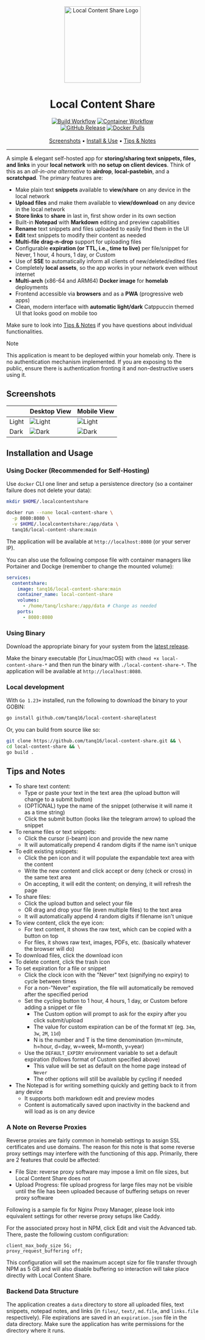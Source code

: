 <div align="center">
  <img src="assets/logo.png" alt="Local Content Share Logo" width="200">
  <h1>Local Content Share</h1>

  <a href="https://github.com/tanq16/local-content-share/actions/workflows/binary-build.yml"><img alt="Build Workflow" src="https://github.com/tanq16/local-content-share/actions/workflows/binary-build.yml/badge.svg"></a>&nbsp;<a href="https://github.com/tanq16/local-content-share/actions/workflows/docker-publish.yml"><img alt="Container Workflow" src="https://github.com/tanq16/local-content-share/actions/workflows/docker-publish.yml/badge.svg"></a><br>
  <a href="https://github.com/Tanq16/local-content-share/releases"><img alt="GitHub Release" src="https://img.shields.io/github/v/release/tanq16/local-content-share"></a>&nbsp;<a href="https://hub.docker.com/r/tanq16/local-content-share"><img alt="Docker Pulls" src="https://img.shields.io/docker/pulls/tanq16/local-content-share"></a><br><br>
  <a href="#screenshots">Screenshots</a> &bull; <a href="#installation-and-usage">Install & Use</a> &bull; <a href="#tips-and-notes">Tips & Notes</a>
</div>

---

A simple & elegant self-hosted app for **storing/sharing text snippets, files, and links** in your **local network** with **no setup on client devices**. Think of this as an *all-in-one alternative* to **airdrop**, **local-pastebin**, and a **scratchpad**. The primary features are:

- Make plain text **snippets** available to **view/share** on any device in the local network
- **Upload files** and make them available to **view/download** on any device in the local network
- **Store links** to **share** in last in, first show order in its own section
- Built-in **Notepad** with **Markdown** editing and preview capabilities
- **Rename** text snippets and files uploaded to easily find them in the UI
- **Edit** text snippets to modify their content as needed
- **Multi-file** **drag-n-drop** support for uploading files
- Configurable **expiration (or TTL, i.e., time to live)** per file/snippet for Never, 1 hour, 4 hours, 1 day, or Custom
- Use of **SSE** to automatically inform all clients of new/deleted/edited files
- Completely **local assets**, so the app works in your network even without internet
- **Multi-arch** (x86-64 and ARM64) **Docker image** for **homelab** deployments
- Frontend accessible via **browsers** and as a **PWA** (progressive web apps)
- Clean, modern interface with **automatic light/dark** Catppuccin themed UI that looks good on mobile too

Make sure to look into [Tips & Notes](#tips-and-notes) if you have questions about individual functionalities.

> [!NOTE]
> This application is meant to be deployed within your homelab only. There is no authentication mechanism implemented. If you are exposing to the public, ensure there is authentication fronting it and non-destructive users using it.

## Screenshots

| | Desktop View | Mobile View |
| --- | --- | --- |
| Light | <img src="assets/dlight.png" alt="Light"> | <img src="assets/mlight.png" alt="Light"> |
| Dark | <img src="assets/ddark.png" alt="Dark"> | <img src="assets/mdark.png" alt="Dark"> |

## Installation and Usage

### Using Docker (Recommended for Self-Hosting)

Use `docker` CLI one liner and setup a persistence directory (so a container failure does not delete your data):

```bash
mkdir $HOME/.localcontentshare
```
```bash
docker run --name local-content-share \
  -p 8080:8080 \
  -v $HOME/.localcontentshare:/app/data \
  tanq16/local-content-share:main
```

The application will be available at `http://localhost:8080` (or your server IP).

You can also use the following compose file with container managers like Portainer and Dockge (remember to change the mounted volume):

```yaml
services:
  contentshare:
    image: tanq16/local-content-share:main
    container_name: local-content-share
    volumes:
      - /home/tanq/lcshare:/app/data # Change as needed
    ports:
      - 8080:8080
```

### Using Binary

Download the appropriate binary for your system from the [latest release](https://github.com/tanq16/local-content-share/releases/latest).

Make the binary executable (for Linux/macOS) with `chmod +x local-content-share-*` and then run the binary with `./local-content-share-*`. The application will be available at `http://localhost:8080`.

### Local development

With `Go 1.23+` installed, run the following to download the binary to your GOBIN:

```bash
go install github.com/tanq16/local-content-share@latest
```

Or, you can build from source like so:

```bash
git clone https://github.com/tanq16/local-content-share.git && \
cd local-content-share && \
go build .
```

## Tips and Notes

- To share text content:
   - Type or paste your text in the text area (the upload button will change to a submit button)
   - (OPTIONAL) type the name of the snippet (otherwise it will name it as a time string)
   - Click the submit button (looks like the telegram arrow) to upload the snippet
- To rename files or text snippets:
   - Click the cursor (i-beam) icon and provide the new name
   - It will automatically prepend 4 random digits if the name isn't unique
- To edit existing snippets:
   - Click the pen icon and it will populate the expandable text area with the content
   - Write the new content and click accept or deny (check or cross) in the same text area
   - On accepting, it will edit the content; on denying, it will refresh the page
- To share files:
   - Click the upload button and select your file
   - OR drag and drop your file (even multiple files) to the text area
   - It will automatically append 4 random digits if filename isn't unique
- To view content, click the eye icon:
   - For text content, it shows the raw text, which can be copied with a button on top
   - For files, it shows raw text, images, PDFs, etc. (basically whatever the browser will do)
- To download files, click the download icon
- To delete content, click the trash icon
- To set expiration for a file or snippet
   - Click the clock icon with the "Never" text (signifying no expiry) to cycle between times
   - For a non-"Never" expiration, the file will automatically be removed after the specified period
   - Set the cycling button to 1 hour, 4 hours, 1 day, or Custom before adding a snippet or file
      - The Custom option will prompt to ask for the expiry after you click submit/upload
      - The value for custom expiration can be of the format `NT` (eg. `34m`, `3w`, `2M`, `11d`)
      - N is the number and T is the time denomination (m=minute, h=hour, d=day, w=week, M=month, y=year)
   - Use the `DEFAULT_EXPIRY` environment variable to set a default expiration (follows format of Custom specified above)
      - This value will be set as default on the home page instead of `Never`
      - The other options will still be available by cycling if needed
- The Notepad is for writing something quickly and getting back to it from any device
   - It supports both markdown edit and preview modes
   - Content is automatically saved upon inactivity in the backend and will load as is on any device

### A Note on Reverse Proxies

Reverse proxies are fairly common in homelab settings to assign SSL certificates and use domains. The reason for this note is that some reverse proxy settings may interfere with the functioning of this app. Primarily, there are 2 features that could be affected:

- File Size: reverse proxy software may impose a limit on file sizes, but Local Content Share does not
- Upload Progress: file upload progress for large files may not be visible until the file has been uploaded because of buffering setups on rever proxy software

Following is a sample fix for Nginx Proxy Manager, please look into equivalent settings for other reverse proxy setups like Caddy.

For the associated proxy host in NPM, click Edit and visit the Advanced tab. There, paste the following custom configuration:

```
client_max_body_size 5G;
proxy_request_buffering off;
```

This configuration will set the maximum accept size for file transfer through NPM as 5 GB and will also disable buffering so interaction will take place directly with Local Content Share.

### Backend Data Structure

The application creates a `data` directory to store all uploaded files, text snippets, notepad notes, and links (in `files/`, `text/`, `md.file`, and `links.file` respectively). File expirations are saved in an `expiration.json` file in the data directory. Make sure the application has write permissions for the directory where it runs.
